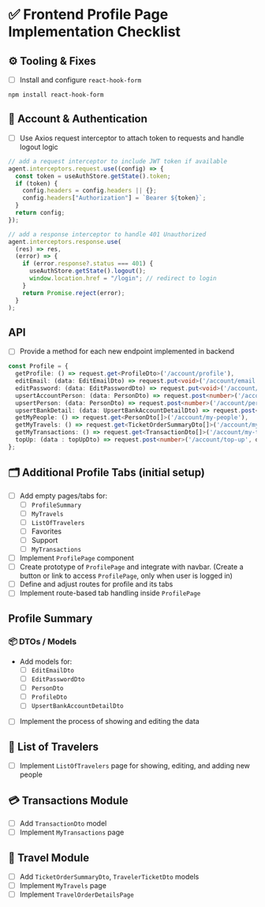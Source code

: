 # ✅ Frontend Profile Page Implementation Checklist

## ⚙️ Tooling & Fixes
- [ ]  Install and configure `react-hook-form`
```
npm install react-hook-form
```

## 🔐 Account & Authentication
- [ ] Use Axios request interceptor to attach token to requests and handle logout logic
```ts
// add a request interceptor to include JWT token if available
agent.interceptors.request.use((config) => {
  const token = useAuthStore.getState().token;
  if (token) {
    config.headers = config.headers || {};
    config.headers["Authorization"] = `Bearer ${token}`;
  }
  return config;
});

// add a response interceptor to handle 401 Unauthorized
agent.interceptors.response.use(
  (res) => res,
  (error) => {
    if (error.response?.status === 401) {
      useAuthStore.getState().logout();
      window.location.href = "/login"; // redirect to login
    }
    return Promise.reject(error);
  }
);
```

## API
- [ ] Provide a method for each new endpoint implemented in backend
```ts
const Profile = {
  getProfile: () => request.get<ProfileDto>('/account/profile'),
  editEmail: (data: EditEmailDto) => request.put<void>('/account/email', data),
  editPassword: (data: EditPasswordDto) => request.put<void>('/account/password', data),
  upsertAccountPerson: (data: PersonDto) => request.post<number>('/account/account-person', data),
  upsertPerson: (data: PersonDto) => request.post<number>('/account/person', data),
  upsertBankDetail: (data: UpsertBankAccountDetailDto) => request.post<void>('/account/bank-detail', data),
  getMyPeople: () => request.get<PersonDto[]>('/account/my-people'),
  getMyTravels: () => request.get<TicketOrderSummaryDto[]>('/account/my-travels'),
  getMyTransactions: () => request.get<TransactionDto[]>('/account/my-transactions'), 
  topUp: (data : topUpDto) => request.post<number>('/account/top-up', data)
};

```

## 🗂️ Additional Profile Tabs (initial setup)

- [ ]  Add empty pages/tabs for:
    - [ ] `ProfileSummary`
	- [ ] `MyTravels`
	- [ ] `ListOfTravelers`
	- [ ] Favorites
    - [ ] Support
    - [ ] `MyTransactions`
- [ ] Implement `ProfilePage` component
- [ ]  Create prototype of `ProfilePage` and integrate with navbar. (Create a button or link to access `ProfilePage`, only when user is logged in)
- [ ] Define and adjust routes for profile and its tabs
- [ ] Implement route-based tab handling inside `ProfilePage`

## Profile Summary 
### 📦 DTOs / Models
-  Add models for:
    - [ ]  `EditEmailDto`
    - [ ]  `EditPasswordDto`
    - [ ]  `PersonDto`
    - [ ]  `ProfileDto`
    - [ ] `UpsertBankAccountDetailDto`
 
 - [ ] Implement the process of showing and editing the data

## 🧍 List of Travelers
- [ ]  Implement `ListOfTravelers` page for showing, editing, and adding new people


## 💳 Transactions Module
- [ ] Add `TransactionDto` model
- [ ]  Implement `MyTransactions` page

## 🚆 Travel Module
- [ ] Add `TicketOrderSummaryDto`, `TravelerTicketDto` models
- [ ] Implement `MyTravels` page
- [ ] Implement `TravelOrderDetailsPage`
